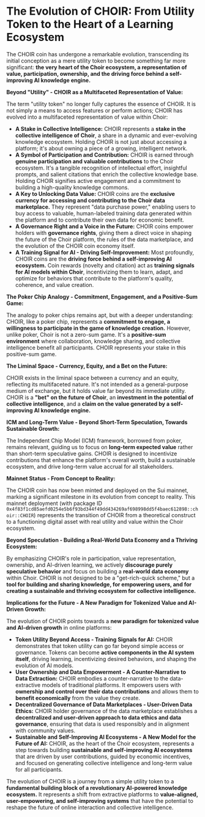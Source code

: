 # The Evolution of CHOIR: From Utility Token to the Heart of a Learning Ecosystem

The CHOIR coin has undergone a remarkable evolution, transcending its initial conception as a mere utility token to become something far more significant: **the very heart of the Choir ecosystem, a representation of value, participation, ownership, and the driving force behind a self-improving AI knowledge engine.**

**Beyond "Utility" - CHOIR as a Multifaceted Representation of Value:**

The term "utility token" no longer fully captures the essence of CHOIR.  It is not simply a means to access features or perform actions; CHOIR has evolved into a multifaceted representation of value within Choir:

*   **A Stake in Collective Intelligence:** CHOIR represents a **stake in the collective intelligence of Choir**, a share in a dynamic and ever-evolving knowledge ecosystem.  Holding CHOIR is not just about accessing a platform; it's about owning a piece of a growing, intelligent network.
*   **A Symbol of Participation and Contribution:** CHOIR is earned through **genuine participation and valuable contributions** to the Choir ecosystem.  It's a tangible recognition of intellectual effort, insightful prompts, and salient citations that enrich the collective knowledge base.  Holding CHOIR signifies active engagement and a commitment to building a high-quality knowledge commons.
*   **A Key to Unlocking Data Value:** CHOIR coins are the **exclusive currency for accessing and contributing to the Choir data marketplace.**  They represent "data purchase power," enabling users to buy access to valuable, human-labeled training data generated within the platform and to contribute their own data for economic benefit.
*   **A Governance Right and a Voice in the Future:** CHOIR coins empower holders with **governance rights**, giving them a direct voice in shaping the future of the Choir platform, the rules of the data marketplace, and the evolution of the CHOIR coin economy itself.
*   **A Training Signal for AI - Driving Self-Improvement:**  Most profoundly, CHOIR coins are the **driving force behind a self-improving AI ecosystem.**  Coin rewards (novelty and citation) act as **training signals for AI models within Choir**, incentivizing them to learn, adapt, and optimize for behaviors that contribute to the platform's quality, coherence, and value creation.

**The Poker Chip Analogy - Commitment, Engagement, and a Positive-Sum Game:**

The analogy to poker chips remains apt, but with a deeper understanding: CHOIR, like a poker chip, represents a **commitment to engage, a willingness to participate in the game of knowledge creation.**  However, unlike poker, Choir is not a zero-sum game. It's a **positive-sum environment** where collaboration, knowledge sharing, and collective intelligence benefit all participants.  CHOIR represents your stake in this positive-sum game.

**The Liminal Space - Currency, Equity, and a Bet on the Future:**

CHOIR exists in the liminal space between a currency and an equity, reflecting its multifaceted nature.  It's not intended as a general-purpose medium of exchange, but it holds value far beyond its immediate utility.  CHOIR is a **"bet" on the future of Choir**, an **investment in the potential of collective intelligence**, and a **claim on the value generated by a self-improving AI knowledge engine.**

**ICM and Long-Term Value - Beyond Short-Term Speculation, Towards Sustainable Growth:**

The Independent Chip Model (ICM) framework, borrowed from poker, remains relevant, guiding us to focus on **long-term expected value** rather than short-term speculative gains.  CHOIR is designed to incentivize contributions that enhance the platform's overall worth, build a sustainable ecosystem, and drive long-term value accrual for all stakeholders.

**Mainnet Status - From Concept to Reality:**

The CHOIR coin has now been minted and deployed on the Sui mainnet, marking a significant milestone in its evolution from concept to reality. This mainnet deployment (with package ID `0x4f83f1cd85aefd0254e5b6f93bd344f49dd434269af698998dd5f4baec612898::choir::CHOIR`) represents the transition of CHOIR from a theoretical construct to a functioning digital asset with real utility and value within the Choir ecosystem.

**Beyond Speculation - Building a Real-World Data Economy and a Thriving Ecosystem:**

By emphasizing CHOIR's role in participation, value representation, ownership, and AI-driven learning, we actively **discourage purely speculative behavior** and focus on building a **real-world data economy** within Choir.  CHOIR is not designed to be a "get-rich-quick scheme," but a **tool for building and sharing knowledge, for empowering users, and for creating a sustainable and thriving ecosystem for collective intelligence.**

**Implications for the Future - A New Paradigm for Tokenized Value and AI-Driven Growth:**

The evolution of CHOIR points towards a **new paradigm for tokenized value and AI-driven growth** in online platforms:

*   **Token Utility Beyond Access - Training Signals for AI:**  CHOIR demonstrates that token utility can go far beyond simple access or governance. Tokens can become **active components in the AI system itself**, driving learning, incentivizing desired behaviors, and shaping the evolution of AI models.
*   **User Ownership and Data Empowerment - A Counter-Narrative to Data Extraction:**  CHOIR embodies a counter-narrative to the data-extractive models of traditional platforms.  It empowers users with **ownership and control over their data contributions** and allows them to **benefit economically** from the value they create.
*   **Decentralized Governance of Data Marketplaces - User-Driven Data Ethics:**  CHOIR holder governance of the data marketplace establishes a **decentralized and user-driven approach to data ethics and data governance**, ensuring that data is used responsibly and in alignment with community values.
*   **Sustainable and Self-Improving AI Ecosystems - A New Model for the Future of AI:**  CHOIR, as the heart of the Choir ecosystem, represents a step towards building **sustainable and self-improving AI ecosystems** that are driven by user contributions, guided by economic incentives, and focused on generating collective intelligence and long-term value for all participants.

The evolution of CHOIR is a journey from a simple utility token to a **fundamental building block of a revolutionary AI-powered knowledge ecosystem.** It represents a shift from extractive platforms to **value-aligned, user-empowering, and self-improving systems** that have the potential to reshape the future of online interaction and collective intelligence.
